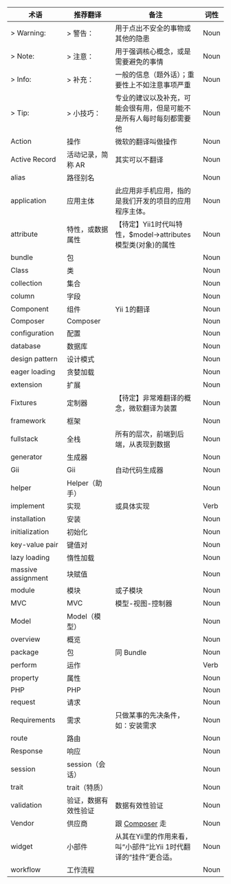 术语                |推荐翻译          |备注                                 |词性
--------------------|------------------|-------------------------------------|----
> Warning:          |> 警告：          |用于点出不安全的事物或其他的隐患     |Noun
> Note:             |> 注意：          |用于强调核心概念，或是需要避免的事情 |Noun
> Info:             |> 补充：          |一般的信息（题外话）；重要性上不如注意事项严重|Noun
> Tip:              |> 小技巧：        |专业的建议以及补充，可能会很有用，但是可能不是所有人每时每刻都需要他|Noun
Action              |操作              |微软的翻译叫做操作                   |Noun
Active Record       |活动记录，简称 AR |其实可以不翻译                       |Noun
alias               |路径别名          |                                     |Noun
application         |应用主体          |此应用非手机应用，指的是我们开发的项目的应用程序主体。|Noun
attribute           |特性，或数据属性  |【待定】Yii1时代叫特性，$model->attributes 模型类(对象)的属性|Noun
bundle              |包                |                                     |Noun
Class               |类                |                                     |Noun
collection          |集合              |                                     |Noun
column              |字段              |                                     |Noun
Component           |组件              |Yii 1的翻译                          |Noun
Composer            |Composer          |                                     |Noun
configuration       |配置              |                                     |Noun
database            |数据库            |                                     |Noun
design pattern      |设计模式          |                                     |Noun
eager loading       |贪婪加载          |                                     |Noun
extension           |扩展              |                                     |Noun
Fixtures            |定制器            |【待定】非常难翻译的概念，微软翻译为装置|Noun
framework           |框架              |                                     |Noun
fullstack           |全栈              |所有的层次，前端到后端，从表现到数据 |Noun
generator           |生成器            |                                     |Noun
Gii                 |Gii               |自动代码生成器                       |Noun
helper              |Helper（助手）    |                                     |Noun
implement           |实现              |或具体实现|Verb
installation        |安装              |                                     |Noun
initialization      |初始化            |                                     |Noun
key-value pair      |键值对            |                                     |Noun
lazy loading        |惰性加载          |                                     |Noun
massive assignment  |块赋值            |                                     |Noun
module              |模块              |或子模块                             |Noun
MVC                 |MVC               |模型-视图-控制器                     |Noun
Model               |Model（模型）     |                                     |Noun
overview            |概览              |                                     |Noun
package             |包                |同 Bundle                            |Noun
perform             |运作              |                                     |Verb
property            |属性              |                                     |Noun
PHP                 |PHP               |                                     |Noun
request             |请求              |                                     |Noun
Requirements        |需求              |只做某事的先决条件，如：安装需求     |Noun
route               |路由              |                                     |Noun
Response            |响应              |                                     |Noun
session             |session（会话）   |                                     |Noun
trait               |trait（特质）     |                                     |Noun
validation          |验证，数据有效性验证|数据有效性验证                     |Noun
Vendor              |供应商            |跟 [Composer](yii2-chinesization/yii2-zh-cn) 走|Noun
widget              |小部件            |从其在Yii里的作用来看，叫“小部件”比Yii 1时代翻译的“挂件”更合适。|Noun
workflow            |工作流程          |                                     |Noun
